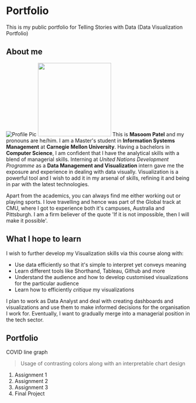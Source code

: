 # Portfolio
This is my public portfolio for Telling Stories with Data (Data Visualization Portfolio)

## About me
![Profile Pic](https://user-images.githubusercontent.com/30127254/138990046-d154b66d-5cc9-40b8-b999-fa2450bba031.jpg)
<img src="https://user-images.githubusercontent.com/30127254/138990046-d154b66d-5cc9-40b8-b999-fa2450bba031.jpg" width=200/>
This is **Masoom Patel** and my pronouns are he/him. I am a Master's student in **Information Systems Management** at **Carnegie Mellon University**. Having a bachelors in **Computer Science**, I am confident that I have the analytical skills with a blend of managerial skills. Interning at _United Nations Development Programme_ as a **Data Management and Visualization** intern gave me the exposure and experience in dealing with data visually. Visualization is a powerful tool and I wish to add it in my arsenal of skills, refining it and being in par with the latest technologies.

Apart from the academics, you can always find me either working out or playing sports. I love travelling and hence was part of the Global track at CMU, where I got to experience both it's campuses, Australia and Pittsburgh. I am a firm believer of the quote 'If it is not impossible, then I will make it possible'.

## What I hope to learn
I wish to further develop my Visualization skills via this course along with:
* Use data efficiently so that it's simple to interpret yet conveys meaning
* Learn different tools like Shorthand, Tableau, Github and more
* Understand the audience and how to develop customised visualizations for the particular audience
* Learn how to efficiently _critique_ my visualizations

I plan to work as Data Analyst and deal with creating dashboards and visualizations and use them to make informed decisions for the organisation I work for. Eventually, I want to gradually merge into a managerial position in the tech sector.




## Portfolio

COVID line graph  
>Usage of contrasting colors along with an interpretable chart design

<script src="https://public.flourish.studio/resources/embed.js"></script>


1. Assignment 1
2. Assignment 2
3. Assignment 3
4. Final Project
